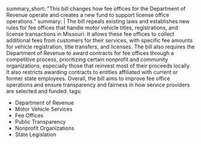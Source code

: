 summary_short: "This bill changes how fee offices for the Department of Revenue operate and creates a new fund to support license office operations."
summary: |
  The bill repeals existing laws and establishes new rules for fee offices that handle motor vehicle titles, registrations, and license transactions in Missouri. It allows these fee offices to collect additional fees from customers for their services, with specific fee amounts for vehicle registration, title transfers, and licenses. The bill also requires the Department of Revenue to award contracts for fee offices through a competitive process, prioritizing certain nonprofit and community organizations, especially those that reinvest most of their proceeds locally. It also restricts awarding contracts to entities affiliated with current or former state employees. Overall, the bill aims to improve fee office operations and ensure transparency and fairness in how service providers are selected and funded.
tags:
  - Department of Revenue
  - Motor Vehicle Services
  - Fee Offices
  - Public Transparency
  - Nonprofit Organizations
  - State Legislation
